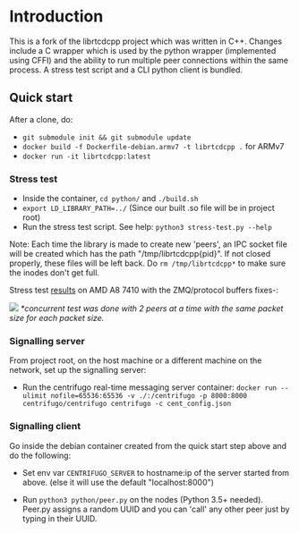 # Introduction

This is a fork of the librtcdcpp project which was written in C++. Changes include a C wrapper which is used by the python wrapper (implemented using CFFI) and the ability to run multiple peer connections within the same process. A stress test script and a CLI python client is bundled.

## Quick start

After a clone, do:

* `git submodule init && git submodule update`
* `docker build -f Dockerfile-debian.armv7 -t librtcdcpp .` for ARMv7
* `docker run -it librtcdcpp:latest`

### Stress test

* Inside the container, `cd python/` and `./build.sh`
* `export LD_LIBRARY_PATH=../` (Since our built .so file will be in project root)
* Run the stress test script. See help: `python3 stress-test.py --help`

Note: Each time the library is made to create new 'peers', an IPC socket file will be created which has the path "/tmp/librtcdcpp{pid}". If not closed properly, these files will be left back.
Do `rm /tmp/librtcdcpp*` to make sure the inodes don't get full.

Stress test [results](https://github.com/hamon-in/librtcdcpp/wiki/Performance-evaluation-(AMD-A8-7410-CPU)#python-concurrent-test-protobuf--zmq) on AMD A8 7410 with the ZMQ/protocol buffers fixes-:

![](http://image.ibb.co/m3j2qm/AMD_librtcdcpp.png)
_\*concurrent test was done with 2 peers at a time with the same packet size for each packet size._

### Signalling server

From project root, on the host machine or a different machine on the network, set up the signalling server:

* Run the centrifugo real-time messaging server container: `docker run --ulimit nofile=65536:65536 -v ./:/centrifugo -p 8000:8000 centrifugo/centrifugo centrifugo -c cent_config.json`

### Signalling client

Go inside the debian container created from the quick start step above and do the following:

* Set env var `CENTRIFUGO_SERVER` to hostname:ip of the server started from above. (else it will use the default "localhost:8000")

* Run `python3 python/peer.py` on the nodes (Python 3.5+ needed). Peer.py assigns a random UUID and you can 'call' any other peer just by typing in their UUID.
